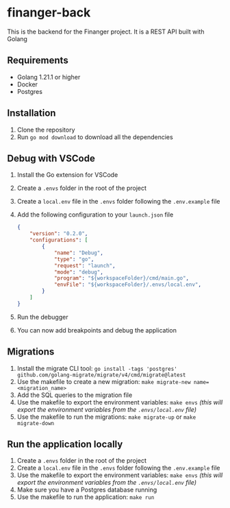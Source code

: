 # finanger-back

This is the backend for the Finanger project. It is a REST API built with Golang

## Requirements

- Golang 1.21.1 or higher
- Docker
- Postgres

## Installation

1. Clone the repository
2. Run `go mod download` to download all the dependencies

## Debug with VSCode

1. Install the Go extension for VSCode
2. Create a `.envs` folder in the root of the project
3. Create a `local.env` file in the `.envs` folder following the `.env.example` file
4. Add the following configuration to your `launch.json` file

    ``` json
    {
        "version": "0.2.0",
        "configurations": [
            {
                "name": "Debug",
                "type": "go",
                "request": "launch",
                "mode": "debug",
                "program": "${workspaceFolder}/cmd/main.go",
                "envFile": "${workspaceFolder}/.envs/local.env",
            }
        ]
    }
    ```

5. Run the debugger
6. You can now add breakpoints and debug the application

## Migrations

1. Install the migrate CLI tool: `go install -tags 'postgres' github.com/golang-migrate/migrate/v4/cmd/migrate@latest`
2. Use the makefile to create a new migration: `make migrate-new name=<migration_name>`
3. Add the SQL queries to the migration file
4. Use the makefile to export the environment variables: `make envs` *(this will export the environment variables from the `.envs/local.env` file)*
5. Use the makefile to run the migrations: `make migrate-up` or `make migrate-down`

## Run the application locally

1. Create a `.envs` folder in the root of the project
2. Create a `local.env` file in the `.envs` folder following the `.env.example` file
3. Use the makefile to export the environment variables: `make envs` *(this will export the environment variables from the `.envs/local.env` file)*
4. Make sure you have a Postgres database running
5. Use the makefile to run the application: `make run`